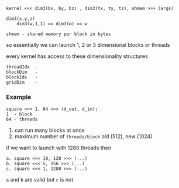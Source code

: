 ```
kernel <<< dim3(bx, by, bz) , dim3(tx, ty, tz), shmem >>> (args)
```

```
dim3(x,y,z)
	dim3(w,1,1) == dim3(w) == w

shmem - shared memory per block in bytes
```

so essentially we can launch 1, 2 or 3 dimensional blocks or threads

every kernel has access to these dimensionality structures
```
threadIdx  -
blockDim   -
blockIdx   -
gridDim    -
```

### Example
```
square <<< 1, 64 >>> (d_out, d_in);
1  - block
64 - threads
```

1. can run many blocks at once 
2. maximum number of `threads/block` old (512), new (1024)

if we want to launch with 1280 threads 
then 
```
a. square <<< 10, 128 >>> (...)
b. square <<< 5, 256 >>> (...)
c. square <<< 1, 1280 >>> (...)
```
`a` and `b` are valid but `c` is not
